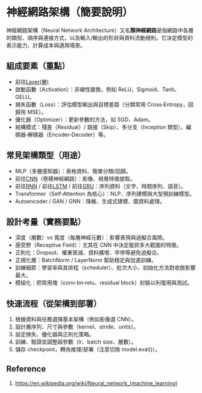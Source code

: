 # 神經網路架構（簡要說明）

神經網路架構（Neural Network Architecture）又名**類神經網路**是指網路中各層的類型、順序與連接方式，以及輸入/輸出的形狀與資料流動規則。它決定模型的表示能力、計算成本與適用場景。

## 組成要素（重點）
- 前往[Layer(層)](./Document/Layer.md) 
- 啟動函數（Activation）：非線性變換，例如 ReLU、Sigmoid、Tanh、GELU。  
- 損失函數（Loss）：評估模型輸出與目標差距（分類常用 Cross‑Entropy，回歸用 MSE）。  
- 優化器（Optimizer）：更新參數的方法，如 SGD、Adam。  
- 結構模式：殘差（Residual）/ 跳接（Skip）、多分支（Inception 類型）、編碼器‑解碼器（Encoder‑Decoder）等。

## 常見架構類型（用途）
- MLP（多層感知器）：表格資料、簡單分類/回歸。  
- 前往[CNN](./Document/CNN.md)（卷積神經網路）：影像、視覺特徵提取。  
- 前往[RNN](./Document/RNN.md) / 前往[LSTM](./Document/LSTM.md) / 前往[GRU](./Document/GRU.md)：序列資料（文字、時間序列、語音）。  
- Transformer（Self‑Attention 為核心）：NLP、序列建模與大型預訓練模型。  
- Autoencoder / GAN / GNN：降維、生成式建模、圖資料處理。

## 設計考量（實務要點）
- 深度（層數）vs 寬度（每層神經元數）：影響表現與過擬合風險。  
- 感受野（Receptive Field）：尤其在 CNN 中決定能抓多大範圍的特徵。  
- 正則化：Dropout、權重衰減、資料擴增、早停等避免過擬合。  
- 正規化層：BatchNorm / LayerNorm 幫助穩定與加速訓練。  
- 訓練細節：學習率與其排程（scheduler）、批次大小、初始化方法對收斂影響最大。  
- 模組化：把常用塊（conv‑bn‑relu、residual block）封裝以利復用與測試。

## 快速流程（從架構到部署）
1. 根據資料與任務選擇基本架構（例如影像選 CNN）。  
2. 設計層序列、尺寸與參數（kernel、stride、units）。  
3. 設定損失、優化器與正則化策略。  
4. 訓練、驗證並調整超參數（lr、batch size、層數）。  
5. 儲存 checkpoint，轉為推理/部署（注意切換 model.eval()）。

## Reference
1. https://en.wikipedia.org/wiki/Neural_network_(machine_learning)